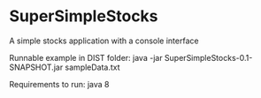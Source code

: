 # SuperSimpleStocks
A simple stocks application with a console interface

Runnable example in DIST folder:
java -jar SuperSimpleStocks-0.1-SNAPSHOT.jar sampleData.txt

Requirements to run:
java 8
